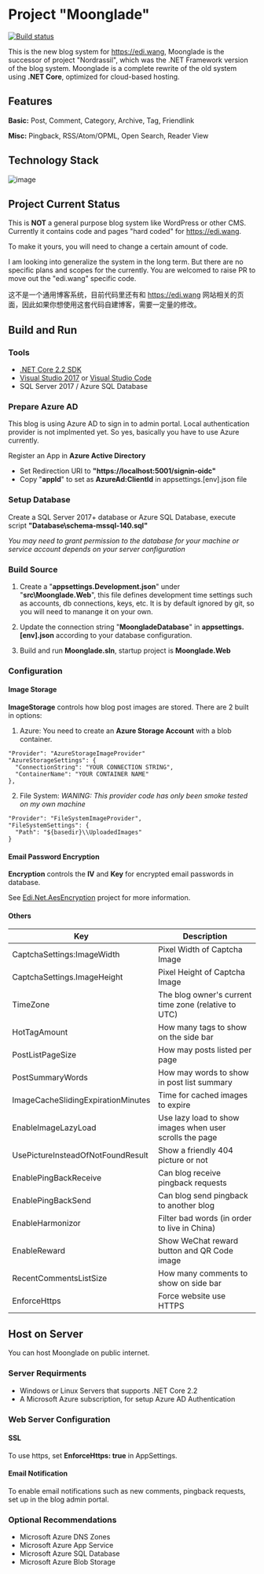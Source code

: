 ﻿# Project "Moonglade"

[![Build status](https://dev.azure.com/ediwang/EdiWang-GitHub-Builds/_apis/build/status/Moonglade-Master-CI)](https://dev.azure.com/ediwang/EdiWang-GitHub-Builds/_build/latest?definitionId=50)

This is the new blog system for https://edi.wang, Moonglade is the successor of project "Nordrassil", which was the .NET Framework version of the blog system. Moonglade is a complete rewrite of the old system using **.NET Core**, optimized for cloud-based hosting.

## Features

**Basic:** Post, Comment, Category, Archive, Tag, Friendlink

**Misc:** Pingback, RSS/Atom/OPML, Open Search, Reader View

## Technology Stack

![image](https://ediwangstorage.blob.core.windows.net/web-assets/ediwang-azure-arch.png)

## Project Current Status

This is **NOT** a general purpose blog system like WordPress or other CMS. Currently it contains code and pages "hard coded" for https://edi.wang.

To make it yours, you will need to change a certain amount of code.

I am looking into generalize the system in the long term. But there are no specific plans and scopes for the currently. You are welcomed to raise PR to move out the "edi.wang" specific code.

这不是一个通用博客系统，目前代码里还有和 https://edi.wang 网站相关的页面，因此如果你想使用这套代码自建博客，需要一定量的修改。

## Build and Run

### Tools
- [.NET Core 2.2 SDK](http://dot.net)
- [Visual Studio 2017](https://visualstudio.microsoft.com/) or [Visual Studio Code](https://code.visualstudio.com/)
- SQL Server 2017 / Azure SQL Database

### Prepare Azure AD

This blog is using Azure AD to sign in to admin portal. Local authentication provider is not implmented yet. So yes, basically you have to use Azure currently.

Register an App in **Azure Active Directory**
- Set Redirection URI to **"https://localhost:5001/signin-oidc"**
- Copy "**appId**" to set as **AzureAd:ClientId** in appsettings.[env].json file

### Setup Database

Create a SQL Server 2017+ database or Azure SQL Database, execute script  **"Database\schema-mssql-140.sql"** 

*You may need to grant permission to the database for your machine or service account depends on your server configuration*

### Build Source

1. Create a "**appsettings.Development.json**" under "**src\Moonglade.Web**", this file defines development time settings such as accounts, db connections, keys, etc. It is by default ignored by git, so you will need to manange it on your own.

2. Update the connection string "**MoongladeDatabase**" in **appsettings.[env].json** according to your database configuration.

3. Build and run **Moonglade.sln**, startup project is **Moonglade.Web**

### Configuration

#### Image Storage
**ImageStorage** controls how blog post images are stored. There are 2 built in options:

1. Azure: You need to create an **Azure Storage Account** with a blob container. 
```
"Provider": "AzureStorageImageProvider"
"AzureStorageSettings": {
  "ConnectionString": "YOUR CONNECTION STRING",
  "ContainerName": "YOUR CONTAINER NAME"
},
```

2. File System: *WANING: This provider code has only been smoke tested on my own machine*
```
"Provider": "FileSystemImageProvider",
"FileSystemSettings": {
  "Path": "${basedir}\\UploadedImages"
}
```

#### Email Password Encryption

**Encryption** controls the **IV** and **Key** for encrypted email passwords in database. 

See [Edi.Net.AesEncryption](https://github.com/EdiWang/Edi.Net.AesEncryption) project for more information.

#### Others

Key | Description
--- | ---
CaptchaSettings:ImageWidth | Pixel Width of Captcha Image
CaptchaSettings.ImageHeight | Pixel Height of Captcha Image
TimeZone | The blog owner's current time zone (relative to UTC)
HotTagAmount | How many tags to show on the side bar
PostListPageSize | How may posts listed per page
PostSummaryWords | How may words to show in post list summary
ImageCacheSlidingExpirationMinutes | Time for cached images to expire
EnableImageLazyLoad | Use lazy load to show images when user scrolls the page
UsePictureInsteadOfNotFoundResult | Show a friendly 404 picture or not
EnablePingBackReceive | Can blog receive pingback requests
EnablePingBackSend | Can blog send pingback to another blog
EnableHarmonizor | Filter bad words (in order to live in China)
EnableReward | Show WeChat reward button and QR Code image
RecentCommentsListSize | How many comments to show on side bar
EnforceHttps | Force website use HTTPS

## Host on Server

You can host Moonglade on public internet.

### Server Requirments

- Windows or Linux Servers that supports .NET Core 2.2
- A Microsoft Azure subscription, for setup Azure AD Authentication

### Web Server Configuration

#### SSL

To use https, set **EnforceHttps: true** in AppSettings.

#### Email Notification

To enable email notifications such as new comments, pingback requests, set up in the blog admin portal.

### Optional Recommendations
- Microsoft Azure DNS Zones
- Microsoft Azure App Service
- Microsoft Azure SQL Database
- Microsoft Azure Blob Storage